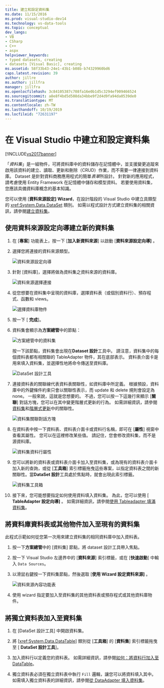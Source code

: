 ```yaml
---
title: 建立和設定資料集
ms.date: 11/15/2016
ms.prod: visual-studio-dev14
ms.technology: vs-data-tools
ms.topic: conceptual
dev_langs:
- VB
- CSharp
- C++
- aspx
helpviewer_keywords:
- typed datasets, creating
- datasets [Visual Basic], creating
ms.assetid: 58f33b43-24e1-43b1-b08b-b74329960bd6
caps.latest.revision: 39
author: jillre
ms.author: jillfra
manager: jillfra
ms.openlocfilehash: 3c84105387c708fa16e0b1d5c3294ef909466524
ms.sourcegitcommit: a8e8f4bd5d508da34bbe9f2d4d9fa94da0539de0
ms.translationtype: MT
ms.contentlocale: zh-TW
ms.lasthandoff: 10/19/2019
ms.locfileid: "72631197"
---
```

# <a name="create-and-configure-datasets-in-visual-studio"></a>在 Visual Studio 中建立和設定資料集
[!INCLUDE[vs2017banner](../includes/vs2017banner.md)]

「*資料集*」是一組物件，可將資料庫中的資料儲存在記憶體中，並支援變更追蹤來啟用該資料的建立、讀取、更新和刪除（CRUD）作業，而不需要一律連接到資料庫。 Dataset 是針對資料商務應用程式的簡單*表單*所設計。 針對新的應用程式，請考慮使用 Entity Framework 在記憶體中儲存和模型資料。 若要使用資料集，您應該具備資料庫概念的基本知識。

 您可以使用 [**資料來源設定] Wizard**，在設計階段的 Visual Studio 中建立具類型的 <xref:System.Data.DataSet> 類別。 如需以程式設計方式建立資料集的相關資訊，請參閱[建立資料集](https://msdn.microsoft.com/library/57629d8f-393e-4677-8b83-29ffde27f5fc)。

## <a name="create-a-new-dataset-by-using-the-data-source-configuration-wizard"></a>使用資料來源設定向導建立新的資料集

1. 在 [**專案**] 功能表上，按一下 [**加入新資料來源**] 以啟動 [**資料來源設定向導]** 。

2. 選擇您將連接的資料來源類型。

     ![資料來源設定向導](../data-tools/media/data-source-configuration-wizard.png "資料來源組態精靈")

3. 針對 [資料庫]，選擇將做為資料集之資料來源的資料庫。

     ![資料來源選擇連接](../data-tools/media/data-source-choose-a-connection.png "資料來源選擇連接")

4. 從您想要在資料集中呈現的資料庫，選擇資料表（或個別資料行）、預存程式、函數和 views。

     ![選擇資料庫物件](../data-tools/media/raddata-chose-objects.png "raddata 選擇物件")

5. 按一下 [ **完成**]。

6. 資料集會顯示為**方案總管**中的節點：

     ![方案總管中的資料集](../data-tools/media/dataset-in-solution-explorer.png "方案總管中的資料集")

     按一下該節點，資料集會出現在**Dataset 設計**工具中。 請注意，資料集中的每個資料表都有相關聯的 TableAdapter 物件，其在底部表示。 資料表介面卡是用來填入資料集，並選擇性地將命令傳送至資料庫。

     ![DataSet 設計工具](../data-tools/media/dataset-designer.png "DataSet 設計工具")

7. 連接資料表的關聯線代表資料表關聯性，如資料庫中所定義。 根據預設，資料庫中的外鍵條件約束只會以關聯性表示，而 update 和 delete 規則會設定為 none。 一般來說，這就是您想要的。 不過，您可以按一下這幾行來顯示 [**關聯**] 對話方塊，您可以在其中變更階層式更新的行為。 如需詳細資訊，請參閱[資料集](../data-tools/relationships-in-datasets.md)和[階層式更新](../data-tools/hierarchical-update.md)中的關聯性。

     ![資料集關聯對話方塊](../data-tools/media/raddata-relation-dialog.png "raddata 關聯對話方塊")

8. 在資料表中按一下資料表、資料表介面卡或資料行名稱，即可在 [**屬性**] 視窗中查看其屬性。 您可以在這裡修改某些值。 請記住，您會修改資料集，而不是源資料庫。

     ![資料集資料行屬性](../data-tools/media/dataset-column-properties.png "資料集資料行屬性")

9. 您可以將新的資料表或資料表介面卡加入至資料集，或為現有的資料表介面卡加入新的查詢，或從 [**工具箱**] 索引標籤拖曳這些專案，以指定資料表之間的新關聯性。當**DataSet 設計**工具處於焦點時，就會出現此索引標籤。

     ![資料集工具箱](../data-tools/media/raddata-dataset-toolbox.png "raddata 資料集工具箱")

10. 接下來，您可能想要指定如何使用資料填入資料集。 為此，您可以使用 [ **TableAdapter 設定向導]** 。 如需詳細資訊，請參閱[使用 Tableadapter 填滿資料集](../data-tools/fill-datasets-by-using-tableadapters.md)。

## <a name="add-a-database-table-or-other-object-to-an-existing-dataset"></a>將資料庫資料表或其他物件加入至現有的資料集
 此程式示範如何從您第一次用來建立資料集的相同資料庫中加入資料表。

1. 按一下**方案總管**中的 [資料集] 節點，將 dataset 設計工具帶入焦點。

2. 按一下 Visual Studio 左邊界中的 [**資料來源**] 索引標籤，或在 [**快速啟動**] 中輸入 `Data Sources`。

3. 以滑鼠右鍵按一下資料集節點，然後選取 [**使用 Wizard 設定資料來源]** 。

     ![資料來源內容功能表](../data-tools/media/data-source-context-menu.png "資料來源內容功能表")

4. 使用 wizard 指定要加入至資料集的其他資料表或預存程式或其他資料庫物件。

## <a name="add-a-stand-alone-data-table-to-a-dataset"></a>將獨立資料表加入至資料集

1. 在 [DataSet 設計工具] 中開啟資料集。

2. 將 [<xref:System.Data.DataTable>] 類別從 [**工具箱**] 的 [**資料集**] 索引標籤拖曳至 [ **DataSet 設計工具**]。

3. 加入資料行以定義您的資料表。 如需詳細資訊，請參閱[如何：將資料行加入至 DataTable](https://msdn.microsoft.com/library/8ca21f77-b99a-47a7-a656-7cfd7a1bd9df)。

4. 獨立資料表必須在獨立資料表中執行 `Fill` 邏輯，讓您可以將資料填入其中。 如需填入獨立資料表的詳細資訊，請參閱[從 DataAdapter 填入資料集](https://msdn.microsoft.com/library/3fa0ac7d-e266-4954-bfac-3fbe2f913153)。
